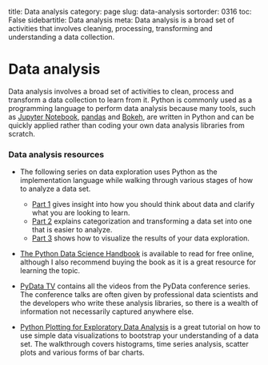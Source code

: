title: Data analysis
category: page
slug: data-analysis
sortorder: 0316
toc: False
sidebartitle: Data analysis
meta: Data analysis is a broad set of activities that involves cleaning, processing, transforming and understanding a data collection.


# Data analysis
Data analysis involves a broad set of activities to clean, process and
transform a data collection to learn from it. Python is commonly used
as a programming language to perform data analysis because many tools,
such as [Jupyter Notebook](/jupyter-notebook.html), 
[pandas](/pandas.html) and [Bokeh](/bokeh.html), are written in Python 
and can be quickly applied rather than coding your own data analysis
libraries from scratch.


### Data analysis resources
* The following series on data exploration uses Python as the 
  implementation language while walking through various stages of
  how to analyze a data set.

    * [Part 1](http://blog.districtdatalabs.com/data-exploration-with-python-1)
      gives insight into how you should think about data and clarify
      what you are looking to learn.
    * [Part 2](http://blog.districtdatalabs.com/data-exploration-with-python-2)
      explains categorization and transforming a data set into one that
      is easier to analyze.
    * [Part 3](http://blog.districtdatalabs.com/data-exploration-with-python-3)
      shows how to visualize the results of your data exploration.

* [The Python Data Science Handbook](https://jakevdp.github.io/PythonDataScienceHandbook/)
  is available to read for free online, although I also recommend
  buying the book as it is a great resource for learning the topic.

* [PyData TV](https://www.youtube.com/user/PyDataTV) contains all the
  videos from the PyData conference series. The conference talks are
  often given by professional data scientists and the developers who
  write these analysis libraries, so there is a wealth of information
  not necessarily captured anywhere else.

* [Python Plotting for Exploratory Data Analysis](http://pythonplot.com/)
  is a great tutorial on how to use simple data visualizations to bootstrap
  your understanding of a data set. The walkthrough covers histograms, time
  series analysis, scatter plots and various forms of bar charts.
